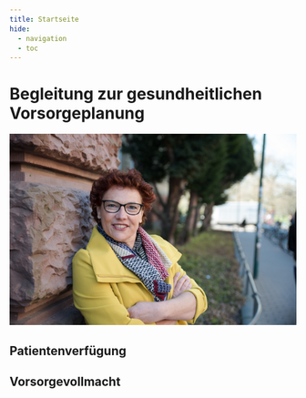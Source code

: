 ```yaml
---
title: Startseite
hide:
  - navigation
  - toc
---
```


# Begleitung zur gesundheitlichen Vorsorgeplanung

![Ruth Wissel](bilder/Ruth640.jpg)

## Patientenverfügung

## Vorsorgevollmacht
